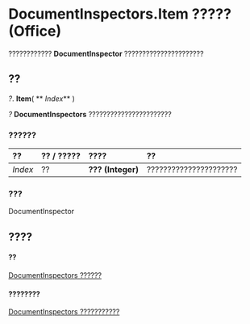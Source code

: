 
# DocumentInspectors.Item ????? (Office)

???????????? **DocumentInspector** ??????????????????????


## ??

 _?_. **Item**( ** _Index_** )

 _?_ **DocumentInspectors** ???????????????????????


### ??????



|**??**|**?? / ?????**|**????**|**??**|
|:-----|:-----|:-----|:-----|
| _Index_|??|**??? (Integer)**|??????????????????????|

### ???

DocumentInspector


## ????


#### ??


[DocumentInspectors ??????](8366d7cd-e016-bb99-d27f-749ca10352f1.md)
#### ????????


[DocumentInspectors ???????????](http://msdn.microsoft.com/library/1cf21432-076c-e5fe-496c-e20048a0e62e%28Office.15%29.aspx)